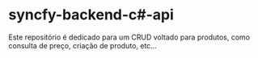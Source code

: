 # syncfy-backend-c#-api
Este repositório é dedicado para um CRUD voltado para produtos, como consulta de preço, criação de produto, etc...
